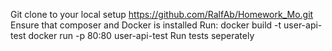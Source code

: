 Git clone to your local setup https://github.com/RalfAb/Homework_Mo.git
Ensure that composer and Docker  is installed
Run: docker build -t user-api-test 
docker run -p 80:80 user-api-test
Run tests seperately
